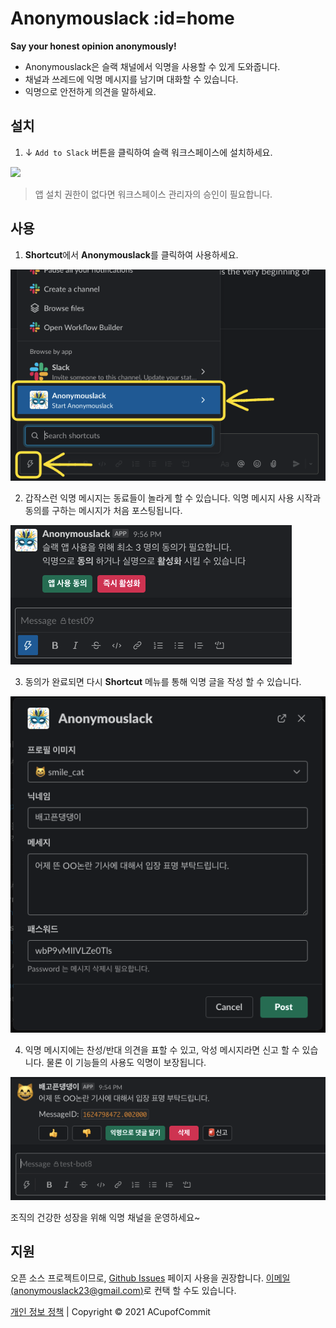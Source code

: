 # Anonymouslack :id=home
**Say your honest opinion anonymously!**

- Anonymouslack은 슬랙 채널에서 익명을 사용할 수 있게 도와줍니다.
- 채널과 쓰레드에 익명 메시지를 남기며 대화할 수 있습니다.
- 익명으로 안전하게 의견을 말하세요.

## 설치

1. ↓ `Add to Slack` 버튼을 클릭하여 슬랙 워크스페이스에 설치하세요.

<div>
  <a :href="installLink">
    <img src="https://platform.slack-edge.com/img/add_to_slack.png"/>
  </a>
</div>

> 앱 설치 권한이 없다면 워크스페이스 관리자의 승인이 필요합니다.

## 사용

1. **Shortcut**에서 **Anonymouslack**를 클릭하여 사용하세요.

![start](./assets/shortcut.png)

2. 갑작스런 익명 메시지는 동료들이 놀라게 할 수 있습니다. 익명 메시지
  사용 시작과 동의를 구하는 메시지가 처음 포스팅됩니다.

![usage01](./assets/usage01.png)

3. 동의가 완료되면 다시 **Shortcut** 메뉴를 통해 익명 글을 작성 할 수 있습니다.

![usage02](./assets/usage02.png)

4. 익명 메시지에는 찬성/반대 의견을 표할 수 있고, 악성 메시지라면
   신고 할 수 있습니다. 물론 이 기능들의 사용도 익명이 보장됩니다.

![usage03](./assets/usage03.png)

조직의 건강한 성장을 위해 익명 채널을 운영하세요~

## 지원
오픈 소스 프로젝트이므로, [Github Issues](https://github.com/ACupofCommit/anonymouslack/issues) 페이지 사용을 권장합니다.
[이메일(anonymouslack23@gmail.com)](mailto:anonymouslack23@gmail.com)로 컨택 할 수도 있습니다.

[개인 정보 정책](./privacy) | Copyright © 2021 ACupofCommit
